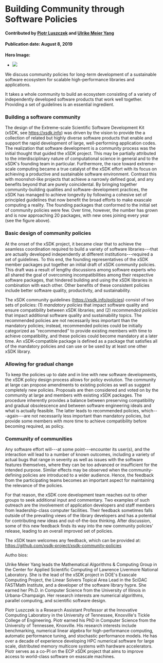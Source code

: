 # Building Community through Software Policies

#### Contributed by [Piotr Luszczek](https://github.com/luszczek) and [Ulrike Meier Yang](https://github.com/ulrikeyang)

#### Publication date: August 8, 2019

**Hero Image:**

- <img src="https://github.com/betterscientificsoftware/images/raw/master/Blog_0819_xSDK-packages.jpg"/>

We discuss community policies for long-term development of a sustainable software ecosystem for scalable high-performance libraries and applications.

It takes a whole community to build an ecosystem consisting of a variety of
independently developed software products that work well together. Providing a
set of guidelines is an essential ingredient.

### Building a software community

The design of the Extreme-scale Scientific Software Development Kit (xSDK, see https://xsdk.info) was
driven by the vision to provide the a collection of related
but highly diverse software products that enable and support the rapid
development of large, well-performing application codes. The
realization that software development is a community process was the initial
thought that guided the xSDK project. This may be partially attributed to the
interdisciplinary nature of computational science in general and to the xSDK's
founding team in particular. Furthermore, the race toward extreme-scale
computing became a true catalyst of the xSDK effort with its focus on achieving
a productive and sustainable software environment. Contrast this with
moonshot-like projects that achieve a narrowly defined goal, and any benefits
beyond that are purely coincidental. By bringing together community-building
qualities and software-development practices, the xSDK has managed to achieve
longevity by following a cohesive set of principled guidelines that now benefit
the broad efforts to make exascale computing a reality. The founding
packages that conformed to the initial set of community policies were few. Over
time, however, the number has grown and is now approaching 20 packages, with new ones
joining every year (see the figure above).

### Basic design of community policies

At the onset of the xSDK project, it became clear that to achieve the seamless
coordination required to build a variety of software libraries---that are actually
developed independently at different institutions---required a set of guidelines.
To this end, the founding representatives of the xSDK member packages put
together an initial draft of xSDK community policies. This draft was a
result of lengthy discussions among software experts who all shared the goal of
overcoming incompatibilities among their respective software packages, 
that hindered building and using the xSDK libraries in
combination with each other. Other benefits of these consistent policies include
better software quality, productivity, and sustainability.

The xSDK community guidelines (https://xsdk.info/policies) consist of two sets
of policies: (1) *mandatory policies* that impact software quality and ensure
compatibility between xSDK libraries; and (2) *recommended policies* that impact
additional software quality and sustainability topics. The recommended policies
are not necessarily less important than the mandatory policies; instead,
recommended policies could be initially categorized as "recommended" to provide
existing members with time to achieve compatibility, and these policies could
become mandatory at a later time. An xSDK-compatible package is defined as a
package that satisfies all of the mandatory policies and can use or be used by at least
one other xSDK library.

### Allowing for gradual change

To keep the policies up to date and in line with new software developments, the
xSDK policy design process allows for policy evolution. The community at large
can propose amendments to existing policies as well as suggest completely new
policies. Proposals are then considered and voted on by the community at large
and members with existing xSDK packages. The procedure inherently provides a
balance between preserving compatibility and gradual obsolescence and between
software engineering ideals and what is actually feasible. The latter leads to
recommended policies, which---again---are not necessarily less important than
mandatory policies, but provide some members with more time to achieve
compatibility before becoming required, as policy.

### Community of communities

Any software effort will---at some point---encounter its user(s), and the
interaction will lead to a number of known outcomes, including a variety of
actual bugs that range in severity as well as issues with the software features
themselves, where they can be too advanced or insufficient for the intended
purpose. Similar effects may be observed when the community-defining policies
are introduced to a wider audience. Hence, the feedback from the participating
teams becomes an important aspect for maintaining the relevance of the policies.

For that reason, the xSDK core development team reaches out to other groups to
seek additional input and commentary. Two examples of such outreach are the
involvement of application developers and staff members from leadership-class
computer facilities. Their feedback sometimes falls outside of the prevailing views
of the library developers and has a potential for contributing new ideas and
out-of-the-box thinking. After discussion, some of this new feedback finds its way into the new community
policies' release, leading to an overall improved set of policies.

The xSDK team welcomes any feedback, which can be provided at:
https://github.com/xsdk-project/xsdk-community-policies

Autho bios:

Ulrike Meier Yang leads the Mathematical Algorithms & Computing Group in the
Center for Applied Scientific Computing of Lawrence Livermore National
Laboratory. She is the lead of the xSDK project in DOE's Exascale Computing
Project, the Linear Solvers Topical Area Lead in the SciDAC FASTMath Institute,
and a developer of the software library hypre. She earned her Ph.D. in Computer
Science from the University of Illinois in Urbana-Champaign. Her research
interests are numerical algorithms, parallel computing, and scientific software
design.

Piotr Luszczek is a Research Assistant Professor at the Innovative Computing
Laboratory in the University of Tennessee, Knoxville's Tickle College of
Engineering. Piotr earned his PhD in Computer Science from the University of
Tennessee, Knoxville. His research interests include benchmarking, numerical
linear algebra for high-performance computing, automatic performance tuning,
and stochastic performance models. He has over a decade of experience
developing HPC numerical software for large scale, distributed memory multicore
systems with hardware accelerators.  Piotr serves as a co-PI on the ECP xSDK
project that aims to improve access to world-class software on exascale
machines.

<!---
Publish: preview
Categories: Collaboration
Topics: projects and organizations
Tags: bssw-blog-article
Level: 2
Prerequisites: default
Aggregate: none
--->
